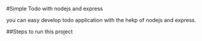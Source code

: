 #Simple Todo with nodejs and express

you can easy develop todo application with the hekp of nodejs and express.

##Steps to run this project
